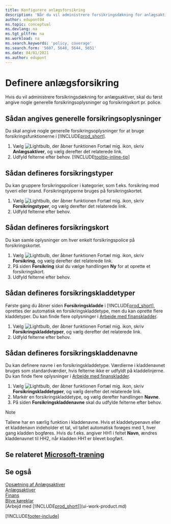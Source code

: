 ```yaml
---
title: Konfigurere anlægsforsikring
description: 'Når du vil administrere forsikringsdækning for anlægsaktiver, skal du konfigurere et forsikringskort og nogle generelle forsikringsoplysninger pr. police.'
author: edupont04
ms.topic: conceptual
ms.devlang: na
ms.tgt_pltfrm: na
ms.workload: na
ms.search.keywords: 'policy, coverage'
ms.search.form: '5607, 5648, 5644, 5651'
ms.date: 04/01/2021
ms.author: edupont
---
```

# <a name="set-up-fixed-asset-insurance"></a><a name="set-up-fixed-asset-insurance"></a><a name="set-up-fixed-asset-insurance"></a>Definere anlægsforsikring

Hvis du vil administrere forsikringsdækning for anlægsaktiver, skal du først angive nogle generelle forsikringsoplysninger og forsikringskort pr. police.

## <a name="to-set-up-general-insurance-information"></a><a name="to-set-up-general-insurance-information"></a><a name="to-set-up-general-insurance-information"></a>Sådan angives generelle forsikringsoplysninger

Du skal angive nogle generelle forsikringsoplysninger for at bruge forsikringsfunktionerne i [!INCLUDE[prod_short](includes/prod_short.md)].  

1. Vælg ![Lightbulb, der åbner funktionen Fortæl mig.](media/ui-search/search_small.png "Fortæl mig, hvad du vil foretage dig") ikon, skriv **Anlægsaktiver**, og vælg derefter det relaterede link.  
2. Udfyld felterne efter behov. [!INCLUDE[tooltip-inline-tip](includes/tooltip-inline-tip_md.md)]  

## <a name="to-set-up-insurance-types"></a><a name="to-set-up-insurance-types"></a><a name="to-set-up-insurance-types"></a>Sådan defineres forsikringstyper

Du kan gruppere forsikringspolicer i kategorier, som f.eks. forsikring mod tyveri eller brand. Forsikringstyperne bruges på forsikringskortet.

1. Vælg ![Lightbulb, der åbner funktionen Fortæl mig.](media/ui-search/search_small.png "Fortæl mig, hvad du vil foretage dig") ikon, skriv **Forsikringstyper**, og vælg derefter det relaterede link.  
2. Udfyld felterne efter behov.

## <a name="to-set-up-insurance-cards"></a><a name="to-set-up-insurance-cards"></a><a name="to-set-up-insurance-cards"></a>Sådan defineres forsikringskort

Du kan samle oplysninger om hver enkelt forsikringspolice på forsikringskortet.  

1. Vælg ![Lightbulb, der åbner funktionen Fortæl mig.](media/ui-search/search_small.png "Fortæl mig, hvad du vil foretage dig") ikon, skriv **Forsikring**, og vælg derefter det relaterede link.  
2. På siden **Forsikring** skal du vælge handlingen **Ny** for at oprette et forsikringskort.  
3. Udfyld felterne efter behov.

## <a name="to-set-up-insurance-journal-templates"></a><a name="to-set-up-insurance-journal-templates"></a><a name="to-set-up-insurance-journal-templates"></a>Sådan defineres forsikringskladdetyper

Første gang du åbner siden **Forsikringskladde** i [!INCLUDE[prod_short](includes/prod_short.md)], oprettes der automatisk en forsikringskladdetype, men du kan oprette flere kladdetyper. Du kan finde flere oplysninger i [Arbejde med finanskladder](ui-work-general-journals.md).  

1. Vælg ![Lightbulb, der åbner funktionen Fortæl mig.](media/ui-search/search_small.png "Fortæl mig, hvad du vil foretage dig") ikon, skriv **Forsikringskladdetyper**, og vælg derefter det relaterede link.  
2. Udfyld felterne efter behov.

## <a name="to-set-up-insurance-journal-batches"></a><a name="to-set-up-insurance-journal-batches"></a><a name="to-set-up-insurance-journal-batches"></a>Sådan defineres forsikringskladdenavne

Du kan definere navne i en forsikringskladdetype. Værdierne i kladdenavnet bruges som standardværdier, hvis felterne ikke er udfyldt på kladdelinjerne. Du kan finde flere oplysninger i [Arbejde med finanskladder](ui-work-general-journals.md).  

1. Vælg ![Lightbulb, der åbner funktionen Fortæl mig.](media/ui-search/search_small.png "Fortæl mig, hvad du vil foretage dig") ikon, skriv **Forsikringskladdetyper**, og vælg derefter det relaterede link.  
2. Markér en forsikringskladdetype, og vælg derefter handlingen **Navne**.
3. På siden **Forsikringskladdenavne** skal du udfylde felterne efter behov.

> [!NOTE]  
>   Tallene har en særlig funktion i kladdenavne. Hvis et kladdetypenavn eller et kladdenavn indeholder et tal, vil tallet automatisk forøges med 1, hver gang kladden bogføres. Hvis du f.eks. angiver HH1 i feltet **Navn**, ændres kladdenavnet til HH2, når kladden HH1 er blevet bogført.

## <a name="see-related-microsoft-training"></a><a name="see-related-microsoft-training"></a><a name="see-related-microsoft-training"></a>Se relateret [Microsoft-træning](/training/paths/set-up-fixed-assets-management/)

## <a name="see-also"></a><a name="see-also"></a><a name="see-also"></a>Se også

[Opsætning af Anlægsaktiver](fa-setup.md)  
[Anlægsaktiver](fa-manage.md)  
[Finans](finance.md)  
[Blive køreklar](ui-get-ready-business.md)  
[Arbejd med [!INCLUDE[prod_short](includes/prod_short.md)]](ui-work-product.md)


[!INCLUDE[footer-include](includes/footer-banner.md)]
